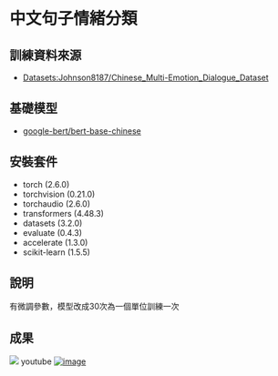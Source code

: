 # 中文句子情緒分類

## 訓練資料來源
- [Datasets:Johnson8187/Chinese_Multi-Emotion_Dialogue_Dataset](https://huggingface.co/datasets/Johnson8187/Chinese_Multi-Emotion_Dialogue_Dataset)

## 基礎模型
- [google-bert/bert-base-chinese](https://huggingface.co/google-bert/bert-base-chinese)

## 安裝套件
- torch (2.6.0)
- torchvision (0.21.0)
- torchaudio (2.6.0)
- transformers (4.48.3)
- datasets (3.2.0)
- evaluate (0.4.3)
- accelerate (1.3.0)
- scikit-learn (1.5.5)


## 說明
有微調參數，模型改成30次為一個單位訓練一次

## 成果
![](執行過程的擷圖或說明圖片)
youtube
[![image](https://github.com/user-attachments/assets/d1f7d321-003a-4146-a86d-c9c3173c1cce)](https://youtu.be/b0VQH7-pZ_4)
